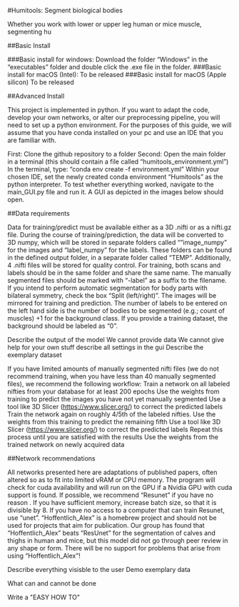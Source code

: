 #Humitools: Segment biological bodies

Whether you work with lower or upper leg human or mice muscle, segmenting hu

##Basic Install

###Basic install for windows: 
Download the folder “Windows” in the “executables” folder and double click the .exe file in the folder. 
###Basic install for macOS (Intel):
To be released
###Basic install for macOS (Apple silicon)
To be released

##Advanced Install 

This project is implemented in python. If you want to adapt the code, develop your own networks, or alter our preprocessing pipeline, you will need to set up a python environment. For the purposes of this guide, we will assume that you have conda installed on your pc and use an IDE that you are familiar with.

First: Clone the github repository to a folder
Second: Open the main folder in a terminal (this should contain a file called “humitools_environment.yml”)
In the terminal, type: “conda env create -f environment.yml”
Within your chosen IDE, set the newly created conda environment “Humitools” as the python interpreter. To test whether everything worked, navigate to the main_GUI.py file and run it. A GUI as depicted in the images below should open.


 

##Data requirements

Data for training/predict must be available either as a 3D .nifti or as a nifti.gz file. During the course of training/prediction, the data will be converted to 3D numpy, which will be stored in separate folders called “”image_numpy” for the images and “label_numpy” for the labels. These folders can be found in the defined output folder, in a separate folder called “TEMP”. Additionally, 4 .nifti files will be stored for quality control.
For training, both scans and labels should be in the same folder and share the same name. The manually segmented files should be marked with “-label” as a suffix to the filename. If you intend to perform automatic segmentation for body parts with bilateral symmetry, check the box “Split (left/right)”. The images will be mirrored for training and prediction. The number of labels to be entered on the left hand side is the number of bodies to be segmented (e.g.; count of muscles) +1 for the background class. If you provide a training dataset, the background should be labeled as “0”. 

Describe the output of the model
We cannot provide data
We cannot give help for your own stuff
describe all settings in the gui
Describe the exemplary dataset



If you have limited amounts of manually segmented nifti files (we do not recommend training, when you have less than 40 manually segmented files), we recommend the following workflow:
Train a network on all labeled nifties from your database for at least 200 epochs
Use the weights from training to predict the images you have not yet manually segmented
Use a tool like 3D Slicer (https://www.slicer.org/) to correct the predicted labels
Train the network again on roughly 4/5th of the labeled nifties. 
Use the weights from this training to predict the remaining fifth
Use a tool like 3D Slicer (https://www.slicer.org/) to correct the predicted labels
Repeat this process until you are satisfied with the results
Use the weights from the trained network on newly acquired data



##Network recommendations

All networks presented here are adaptations of published papers, often altered so as to fit into limited vRAM or CPU memory. The program will check for cuda availability and will run on the GPU if a Nvidia GPU with cuda support is found.
If possible, we recommend “Resunet” if you have no reason . If you have sufficient memory, increase batch size, so that it is divisible by 8. If you have no access to a computer that can train Resunet, use “unet”. 
“Hoffentlich_Alex” is a homebrew project and should not be used for projects that aim for publication. Our group has found that “Hoffentlich_Alex” beats “ResUnet” for the segmentation of calves and thighs in human and mice, but this model did not go through peer review in any shape or form. 
There will be no support for problems that arise from using “Hoffentlich_Alex”!

Describe everything visisble to the user
Demo exemplary data

What can and cannot be done

Write a "EASY HOW TO"
